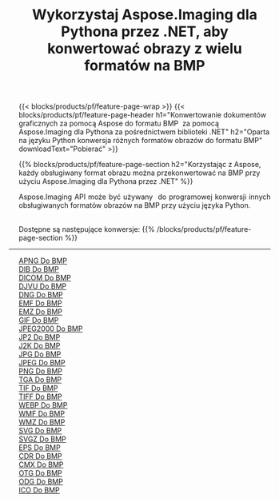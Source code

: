 ﻿---
title: Wykorzystaj Aspose.Imaging dla Pythona przez .NET, aby konwertować obrazy z wielu formatów na BMP 
weight: 3920
url: /pl/python-net/conversion/to/bmp 
lang: pl
langdirlevel: 2
locales: zh-hans,ja,it,ru,de,es,fr,nl,id,lt,pl,pt,vi,tr,ko,zh-hant,ar,hi,th,sv,cs,uk,he
description: Możesz użyć Aspose.Imaging dla Pythona za pośrednictwem biblioteki .NET, aby przekonwertować z różnych formatów na BMP
---

{{< blocks/products/pf/feature-page-wrap >}}
{{< blocks/products/pf/feature-page-header h1="Konwertowanie dokumentów graficznych za pomocą Aspose do formatu BMP  za pomocą Aspose.Imaging dla Pythona za pośrednictwem biblioteki .NET" h2="Oparta na języku Python konwersja różnych formatów obrazów do formatu BMP" downloadText="Pobierać" >}}


{{% blocks/products/pf/feature-page-section  h2="Korzystając z Aspose, każdy obsługiwany format obrazu można przekonwertować na BMP przy użyciu Aspose.Imaging dla Pythona przez .NET" %}}
<p align=justify>Aspose.Imaging API może być używany  do programowej konwersji innych obsługiwanych formatów obrazów na BMP przy użyciu języka Python.</p>
<br/>
Dostępne są następujące konwersje:
{{% /blocks/products/pf/feature-page-section %}}
<div class="container-fluid productfamilypage bg-gray">
    <div class="convertypes bg-gray agp-content section">
        <div class="container">
		<hr style="margin-left:-20px;"/>
		<div class="row other-converters">
		    <div class='col-md-2 other-converter remove-lp remove-rp'><a href="/imaging/pl/python-net/conversion/apng-to-bmp" >APNG Do BMP</a></div>
<div class='col-md-2 other-converter remove-lp remove-rp'><a href="/imaging/pl/python-net/conversion/dib-to-bmp" >DIB Do BMP</a></div>
<div class='col-md-2 other-converter remove-lp remove-rp'><a href="/imaging/pl/python-net/conversion/dicom-to-bmp" >DICOM Do BMP</a></div>
<div class='col-md-2 other-converter remove-lp remove-rp'><a href="/imaging/pl/python-net/conversion/djvu-to-bmp" >DJVU Do BMP</a></div>
<div class='col-md-2 other-converter remove-lp remove-rp'><a href="/imaging/pl/python-net/conversion/dng-to-bmp" >DNG Do BMP</a></div>
<div class='col-md-2 other-converter remove-lp remove-rp'><a href="/imaging/pl/python-net/conversion/emf-to-bmp" >EMF Do BMP</a></div>
<div class='col-md-2 other-converter remove-lp remove-rp'><a href="/imaging/pl/python-net/conversion/emz-to-bmp" >EMZ Do BMP</a></div>
<div class='col-md-2 other-converter remove-lp remove-rp'><a href="/imaging/pl/python-net/conversion/gif-to-bmp" >GIF Do BMP</a></div>
<div class='col-md-2 other-converter remove-lp remove-rp'><a href="/imaging/pl/python-net/conversion/jpeg2000-to-bmp" >JPEG2000 Do BMP</a></div>
<div class='col-md-2 other-converter remove-lp remove-rp'><a href="/imaging/pl/python-net/conversion/jp2-to-bmp" >JP2 Do BMP</a></div>
<div class='col-md-2 other-converter remove-lp remove-rp'><a href="/imaging/pl/python-net/conversion/j2k-to-bmp" >J2K Do BMP</a></div>
<div class='col-md-2 other-converter remove-lp remove-rp'><a href="/imaging/pl/python-net/conversion/jpg-to-bmp" >JPG Do BMP</a></div>
<div class='col-md-2 other-converter remove-lp remove-rp'><a href="/imaging/pl/python-net/conversion/jpeg-to-bmp" >JPEG Do BMP</a></div>
<div class='col-md-2 other-converter remove-lp remove-rp'><a href="/imaging/pl/python-net/conversion/png-to-bmp" >PNG Do BMP</a></div>
<div class='col-md-2 other-converter remove-lp remove-rp'><a href="/imaging/pl/python-net/conversion/tga-to-bmp" >TGA Do BMP</a></div>
<div class='col-md-2 other-converter remove-lp remove-rp'><a href="/imaging/pl/python-net/conversion/tif-to-bmp" >TIF Do BMP</a></div>
<div class='col-md-2 other-converter remove-lp remove-rp'><a href="/imaging/pl/python-net/conversion/tiff-to-bmp" >TIFF Do BMP</a></div>
<div class='col-md-2 other-converter remove-lp remove-rp'><a href="/imaging/pl/python-net/conversion/webp-to-bmp" >WEBP Do BMP</a></div>
<div class='col-md-2 other-converter remove-lp remove-rp'><a href="/imaging/pl/python-net/conversion/wmf-to-bmp" >WMF Do BMP</a></div>
<div class='col-md-2 other-converter remove-lp remove-rp'><a href="/imaging/pl/python-net/conversion/wmz-to-bmp" >WMZ Do BMP</a></div>
<div class='col-md-2 other-converter remove-lp remove-rp'><a href="/imaging/pl/python-net/conversion/svg-to-bmp" >SVG Do BMP</a></div>
<div class='col-md-2 other-converter remove-lp remove-rp'><a href="/imaging/pl/python-net/conversion/svgz-to-bmp" >SVGZ Do BMP</a></div>
<div class='col-md-2 other-converter remove-lp remove-rp'><a href="/imaging/pl/python-net/conversion/eps-to-bmp" >EPS Do BMP</a></div>
<div class='col-md-2 other-converter remove-lp remove-rp'><a href="/imaging/pl/python-net/conversion/cdr-to-bmp" >CDR Do BMP</a></div>
<div class='col-md-2 other-converter remove-lp remove-rp'><a href="/imaging/pl/python-net/conversion/cmx-to-bmp" >CMX Do BMP</a></div>
<div class='col-md-2 other-converter remove-lp remove-rp'><a href="/imaging/pl/python-net/conversion/otg-to-bmp" >OTG Do BMP</a></div>
<div class='col-md-2 other-converter remove-lp remove-rp'><a href="/imaging/pl/python-net/conversion/odg-to-bmp" >ODG Do BMP</a></div>
<div class='col-md-2 other-converter remove-lp remove-rp'><a href="/imaging/pl/python-net/conversion/ico-to-bmp" >ICO Do BMP</a></div>
                </div>
        </div>
    </div>
</div>
<br/>

